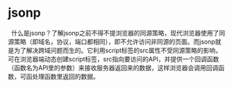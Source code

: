 # jsonp
    什么是jsonp？了解jsonp之前不得不提浏览器的同源策略，现代浏览器使用了同源策略（即域名，协议，端口都相同），即不允许访问非同源的页面。而jsonp就是为了解决跨域问题而生的。它利用script标签的src属性不受同源策略的影响，可在浏览器端动态创建script标签，src指向要访问的API，并提供一个回调函数（函数名为API里的参数）来接收服务器返回来的数据，这样浏览器会调用回调函数，可函处理函数里返回的数据。   
